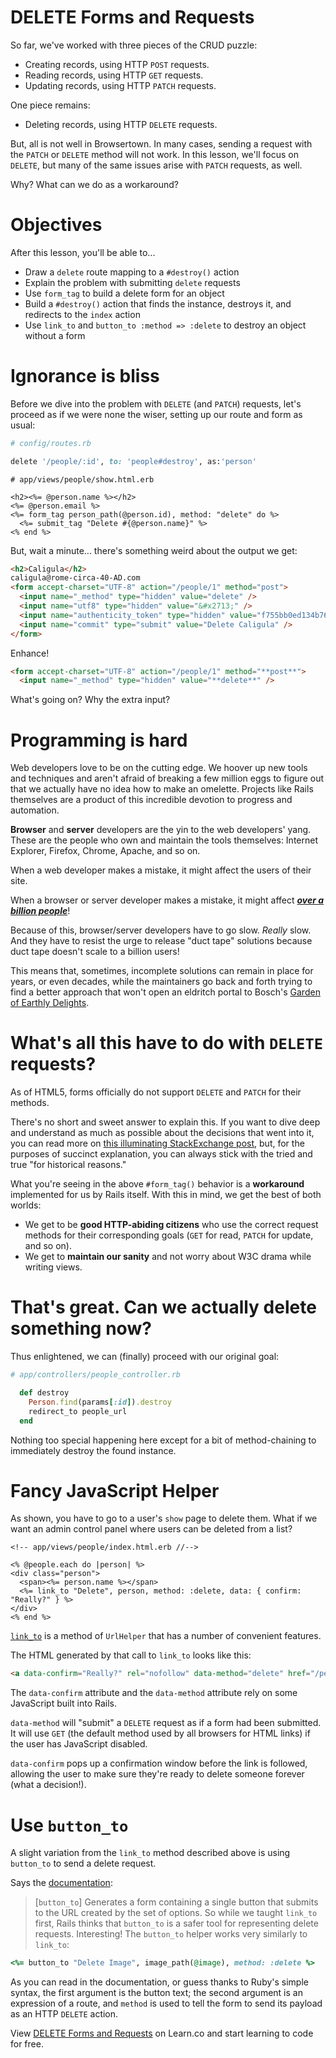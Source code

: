 # DELETE Forms and Requests

So far, we've worked with three pieces of the CRUD puzzle:

- Creating records, using HTTP `POST` requests.
- Reading records, using HTTP `GET` requests.
- Updating records, using HTTP `PATCH` requests.

One piece remains:

- Deleting records, using HTTP `DELETE` requests.

But, all is not well in Browsertown. In many cases, sending a request with the
`PATCH` or `DELETE` method will not work. In this lesson, we'll focus on
`DELETE`, but many of the same issues arise with `PATCH` requests, as well.

Why? What can we do as a workaround?

# Objectives

After this lesson, you'll be able to...

- Draw a `delete` route mapping to a `#destroy()` action
- Explain the problem with submitting `delete` requests
- Use `form_tag` to build a delete form for an object
- Build a `#destroy()` action that finds the instance, destroys it, and redirects
  to the `index` action
- Use `link_to` and `button_to :method => :delete` to destroy an object without a form

# Ignorance is bliss

Before we dive into the problem with `DELETE` (and `PATCH`) requests, let's
proceed as if we were none the wiser, setting up our route and form as usual:

```ruby
# config/routes.rb

delete '/people/:id', to: 'people#destroy', as:'person'
```

```erb
# app/views/people/show.html.erb

<h2><%= @person.name %></h2>
<%= @person.email %>
<%= form_tag person_path(@person.id), method: "delete" do %>
  <%= submit_tag "Delete #{@person.name}" %>
<% end %>
```

But, wait a minute... there's something weird about the output we get:

```html
<h2>Caligula</h2>
caligula@rome-circa-40-AD.com
<form accept-charset="UTF-8" action="/people/1" method="post">
  <input name="_method" type="hidden" value="delete" />
  <input name="utf8" type="hidden" value="&#x2713;" />
  <input name="authenticity_token" type="hidden" value="f755bb0ed134b76c432144748a6d4b7a7ddf2b71" />
  <input name="commit" type="submit" value="Delete Caligula" />
</form>
```

Enhance!

```html
<form accept-charset="UTF-8" action="/people/1" method="**post**">
  <input name="_method" type="hidden" value="**delete**" />
```

What's going on? Why the extra input?

# Programming is hard

Web developers love to be on the cutting edge. We hoover up new tools and
techniques and aren't afraid of breaking a few million eggs to figure out that
we actually have no idea how to make an omelette. Projects like Rails themselves
are a product of this incredible devotion to progress and automation.

**Browser** and **server** developers are the yin to the web developers' yang.
These are the people who own and maintain the tools themselves: Internet
Explorer, Firefox, Chrome, Apache, and so on.

When a web developer makes a mistake, it might affect the users of their site.

When a browser or server developer makes a mistake, it might affect
[**_over a billion people_**][abillion]!

Because of this, browser/server developers have to go slow. _Really_ slow. And
they have to resist the urge to release "duct tape" solutions because duct tape
doesn't scale to a billion users!

This means that, sometimes, incomplete solutions can remain in place for years,
or even decades, while the maintainers go back and forth trying to find a better
approach that won't open an eldritch portal to Bosch's [Garden of Earthly
Delights][ged].

# What's all this have to do with `DELETE` requests?

As of HTML5, forms officially do not support `DELETE` and `PATCH` for their methods.

There's no short and sweet answer to explain this. If you want to dive deep and
understand as much as possible about the decisions that went into it, you can
read more on [this illuminating StackExchange post][stack], but, for the
purposes of succinct explanation, you can always stick with the tried and true
"for historical reasons."

What you're seeing in the above `#form_tag()` behavior is a **workaround**
implemented for us by Rails itself. With this in mind, we get the best of both
worlds:

- We get to be **good HTTP-abiding citizens** who use the correct request methods
  for their corresponding goals (`GET` for read, `PATCH` for update, and so on).
- We get to **maintain our sanity** and not worry about W3C drama while writing
  views.

# That's great. Can we actually delete something now?

Thus enlightened, we can (finally) proceed with our original goal:

```ruby
# app/controllers/people_controller.rb

  def destroy
    Person.find(params[:id]).destroy
    redirect_to people_url
  end
```

Nothing too special happening here except for a bit of method-chaining to
immediately destroy the found instance.

# Fancy JavaScript Helper

As shown, you have to go to a user's `show` page to delete them. What if we want
an admin control panel where users can be deleted from a list?

```erb
<!-- app/views/people/index.html.erb //-->

<% @people.each do |person| %>
<div class="person">
  <span><%= person.name %></span>
  <%= link_to "Delete", person, method: :delete, data: { confirm: "Really?" } %>
</div>
<% end %>
```

[`link_to`][link_to] is a method of `UrlHelper` that has a number of convenient features.

The HTML generated by that call to `link_to` looks like this:

```html
<a data-confirm="Really?" rel="nofollow" data-method="delete" href="/people/1">Delete</a>
```

The `data-confirm` attribute and the `data-method` attribute rely on some
JavaScript built into Rails.

`data-method` will "submit" a `DELETE` request as if a form had been submitted.
It will use `GET` (the default method used by all browsers for HTML links) if
the user has JavaScript disabled.

`data-confirm` pops up a confirmation window before the link is followed,
allowing the user to make sure they're ready to delete someone forever (what a
decision!).

# Use `button_to`

A slight variation from the `link_to` method described above is using `button_to` to send a delete request.

Says the [documentation][btdoc]:

> \[`button_to`\] Generates a form containing a single button that submits to the URL created by the set of options.
So while we taught `link_to` first, Rails thinks that `button_to` is a safer tool for representing delete requests. Interesting! The `button_to` helper works very similarly to `link_to`:

```ruby
<%= button_to "Delete Image", image_path(@image), method: :delete %>
```

As you can read in the documentation, or guess thanks to Ruby's simple syntax, the first argument is the button text; the second argument is an expression of a route, and `method` is used to tell the form to send its payload as an HTTP `DELETE` action.

<p data-visibility='hidden'>View <a href='https://learn.co/lessons/delete-forms-rails' title='DELETE Forms and Requests'>DELETE Forms and Requests</a> on Learn.co and start learning to code for free.</p>

[btdoc]: https://api.rubyonrails.org/v5.1.7/classes/ActionView/Helpers/UrlHelper.html#method-i-button_to
[ged]: https://www.khanacademy.org/humanities/renaissance-reformation/northern/hieronymus-bosch/a/bosch-the-garden-of-earthly-delights
[abillion]: http://venturebeat.com/2015/05/28/google-chrome-now-has-over-1-billion-users/
[stack]: http://programmers.stackexchange.com/questions/114156/why-are-there-are-no-put-and-delete-methods-on-html-forms
[link_to]: http://api.rubyonrails.org/classes/ActionView/Helpers/UrlHelper.html#method-i-link_to

